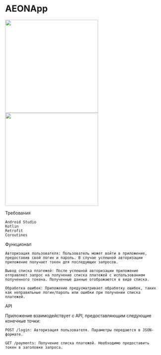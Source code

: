 # AEONApp


<img src="https://github.com/DiEvil21/AEONApp/assets/55885322/d20a5e4c-edf2-4792-bf3d-4a9dcab5b25f" height="300"/></h1>
<img src="https://github.com/DiEvil21/AEONApp/assets/55885322/b91cb317-42cd-4cc9-8f2e-38fb99da8e63" height="300"/></h1>


Требования

    Android Studio
    Kotlin
    Retrofit
    Coroutines

Функционал

    Авторизация пользователя: Пользователь может войти в приложение, предоставив свой логин и пароль. В случае успешной авторизации приложение получает токен для последующих запросов.

    Вывод списка платежей: После успешной авторизации приложение отправляет запрос на получение списка платежей с использованием полученного токена. Полученные данные отображаются в виде списка.

    Обработка ошибок: Приложение предусматривает обработку ошибок, таких как неправильные логин/пароль или ошибки при получении списка платежей.

API

Приложение взаимодействует с API, предоставляющим следующие конечные точки:

    POST /login: Авторизация пользователя. Параметры передаются в JSON-формате.

    GET /payments: Получение списка платежей. Необходимо предоставить токен в заголовке запроса.
